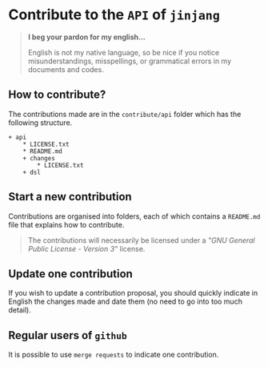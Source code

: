 Contribute to the `API` of `jinjang`
====================================

> **I beg your pardon for my english...**
>
> English is not my native language, so be nice if you notice misunderstandings, misspellings, or grammatical errors in my documents and codes.


How to contribute?
------------------

The contributions made are in the `contribute/api` folder which has the following structure.

<!-- FOLDER STRUCT. AUTO - START -->

    + api
        * LICENSE.txt
        * README.md
        + changes
            * LICENSE.txt
        + dsl

<!-- FOLDER STRUCT. AUTO - END -->


Start a new contribution
------------------------

Contributions are organised into folders, each of which contains a `README.md` file that explains how to contribute.


> The contributions will necessarily be licensed under a *"GNU General Public License - Version 3"* license.


Update one contribution
-----------------------

If you wish to update a contribution proposal, you should quickly indicate in English the changes made and date them (no need to go into too much detail).


Regular users of `github`
------------------------

It is possible to use `merge requests` to indicate one contribution.
